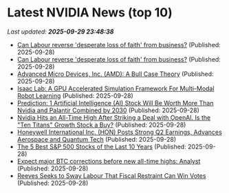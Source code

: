 # Latest NVIDIA News (top 10)
_Last updated: **2025-09-29 23:48:38**_

- [Can Labour reverse 'desperate loss of faith' from business?](https://www.bbc.com/news/articles/cn0xyxnyz48o?xtor=AL-72-%5Bpartner%5D-%5Byahoo.north.america%5D-%5Bheadline%5D-%5Bnews%5D-%5Bbizdev%5D-%5Bisapi%5D) (Published: 2025-09-28)
- [Can Labour reverse 'desperate loss of faith' from business?](https://www.bbc.com/news/articles/cn0xyxnyz48o) (Published: 2025-09-28)
- [Advanced Micro Devices, Inc. (AMD): A Bull Case Theory](https://finance.yahoo.com/news/advanced-micro-devices-inc-amd-234347863.html) (Published: 2025-09-28)
- [Isaac Lab: A GPU Accelerated Simulation Framework For Multi-Modal Robot Learning](https://research.nvidia.com/publication/2025-09_isaac-lab-gpu-accelerated-simulation-framework-multi-modal-robot-learning) (Published: 2025-09-28)
- [Prediction: 1 Artificial Intelligence (AI) Stock Will Be Worth More Than Nvidia and Palantir Combined by 2030](https://biztoc.com/x/6eb2bcee99f4321d) (Published: 2025-09-28)
- [Nvidia Hits an All-Time High After Striking a Deal with OpenAI. Is the "Ten Titans" Growth Stock a Buy?](https://biztoc.com/x/ad05bf328e1e167f) (Published: 2025-09-28)
- [Honeywell International Inc. (HON) Posts Strong Q2 Earnings, Advances Aerospace and Quantum Tech](https://finance.yahoo.com/news/honeywell-international-inc-hon-posts-224304829.html) (Published: 2025-09-28)
- [The 5 Best S&P 500 Stocks of the Last 10 Years](https://biztoc.com/x/672d482606988808) (Published: 2025-09-28)
- [Expect major BTC corrections before new all-time highs: Analyst](https://cointelegraph.com/news/major-btc-corrections-before-all-time-high) (Published: 2025-09-28)
- [Reeves Seeks to Sway Labour That Fiscal Restraint Can Win Votes](https://biztoc.com/x/2f0f415c3f623f2c) (Published: 2025-09-28)
